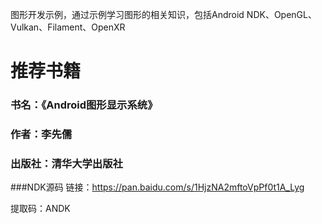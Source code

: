 
图形开发示例，通过示例学习图形的相关知识，包括Android NDK、OpenGL、Vulkan、Filament、OpenXR


# 推荐书籍
### 书名：《Android图形显示系统》
### 作者：李先儒
### 出版社：清华大学出版社


###NDK源码
链接：https://pan.baidu.com/s/1HjzNA2mftoVpPf0t1A_Lyg

提取码：ANDK
